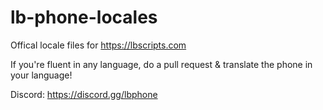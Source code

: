 # lb-phone-locales
Offical locale files for https://lbscripts.com

If you're fluent in any language, do a pull request & translate the phone in your language!

Discord: https://discord.gg/lbphone
